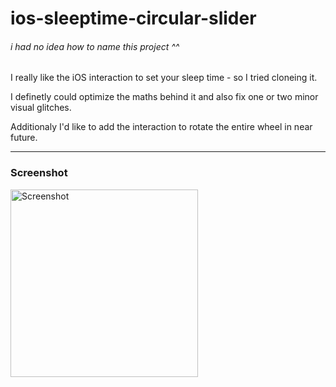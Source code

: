 # ios-sleeptime-circular-slider 
###### _i had no idea how to name this project ^^_

I really like the iOS interaction to set your sleep time - so I tried cloneing it.

I definetly could optimize the maths behind it and also fix one or two minor visual glitches.

Additionaly I'd like to add the interaction to rotate the entire wheel in near future.

---

### Screenshot

<img src="https://user-images.githubusercontent.com/44339309/235196311-88dd52ca-9aad-47c9-9ff0-152ff09b3808.png" alt="Screenshot" width="300"/>
